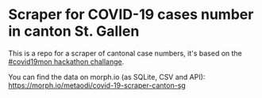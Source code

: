 Scraper for COVID-19 cases number in canton St. Gallen
======================================================

This is a repo for a scraper of cantonal case numbers, it's based on the [#covid19mon hackathon challange](https://db.schoolofdata.ch/project/73).

You can find the data on morph.io (as SQLite, CSV and API): https://morph.io/metaodi/covid-19-scraper-canton-sg
